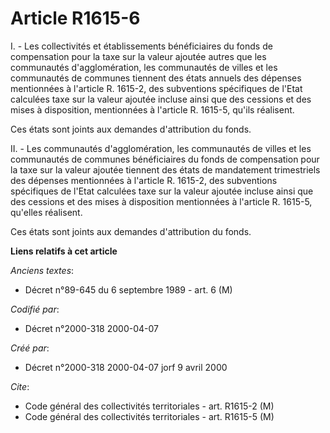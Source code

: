 # Article R1615-6

I. - Les collectivités et établissements bénéficiaires du fonds de compensation pour la taxe sur la valeur ajoutée autres que
les communautés d'agglomération, les communautés de villes et les communautés de communes tiennent des états annuels des
dépenses mentionnées à l'article R. 1615-2, des subventions spécifiques de l'Etat calculées taxe sur la valeur ajoutée
incluse ainsi que des cessions et des mises à disposition, mentionnées à l'article R. 1615-5, qu'ils réalisent.

Ces états sont joints aux demandes d'attribution du fonds.

II. - Les communautés d'agglomération, les communautés de villes et les communautés de communes bénéficiaires du fonds de
compensation pour la taxe sur la valeur ajoutée tiennent des états de mandatement trimestriels des dépenses mentionnées à
l'article R. 1615-2, des subventions spécifiques de l'Etat calculées taxe sur la valeur ajoutée incluse ainsi que des
cessions et des mises à disposition mentionnées à l'article R. 1615-5, qu'elles réalisent.

Ces états sont joints aux demandes d'attribution du fonds.

**Liens relatifs à cet article**

_Anciens textes_:

  - Décret n°89-645 du 6 septembre 1989 - art. 6 (M)

_Codifié par_:

  - Décret n°2000-318 2000-04-07

_Créé par_:

  - Décret n°2000-318 2000-04-07 jorf 9 avril 2000

_Cite_:

  - Code général des collectivités territoriales - art. R1615-2 (M)
  - Code général des collectivités territoriales - art. R1615-5 (M)
